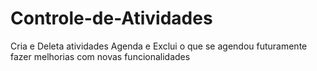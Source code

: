 # Controle-de-Atividades
Cria e Deleta atividades Agenda e Exclui o que se agendou futuramente fazer melhorias com novas funcionalidades 
